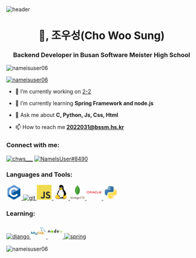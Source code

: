 
![header](https://capsule-render.vercel.app/api?type=waving&color=timeGradient&height=300&section=header&text=Cho%20Woo%20Sung&animation=fadeIn&fontSize=80&desc=Backend%20Developer)
<h1 align="center">
👋, 조우성(Cho Woo Sung)</h1>
<h3 align="center">Backend Developer in Busan Software Meister High School</h3>

<p align="left"> <img src="https://komarev.com/ghpvc/?username=nameisuser06&label=Profile%20views&color=0e75b6&style=flat" alt="nameisuser06" /> </p>

<p align="left"> <a href="https://github.com/ryo-ma/github-profile-trophy"><img src="https://github-profile-trophy.vercel.app/?username=nameisuser06" alt="nameisuser06" /></a> </p>

- 🔭 I’m currently working on [2-2](https://github.com/SoSoTeam)

- 🌱 I’m currently learning **Spring Framework and node.js**

- 💬 Ask me about **C, Python, Js, Css, Html**

- 📫 How to reach me **2022031@bssm.hs.kr**

<h3 align="left">Connect with me:</h3>
<p align="left">
<a href="https://instagram.com/chws___" target="blank"><img align="center" src="https://raw.githubusercontent.com/rahuldkjain/github-profile-readme-generator/master/src/images/icons/Social/instagram.svg" alt="chws___" height="30" width="40" /></a>
<a href="https://discord.gg/NameIsUser#8490" target="blank"><img align="center" src="https://raw.githubusercontent.com/rahuldkjain/github-profile-readme-generator/master/src/images/icons/Social/discord.svg" alt="NameIsUser#8490" height="30" width="40" /></a>
</p>

<h3 align="left">Languages and Tools:</h3>
<p align="left"> <a href="https://www.cprogramming.com/" target="_blank" rel="noreferrer"> <img src="https://raw.githubusercontent.com/devicons/devicon/master/icons/c/c-original.svg" alt="c" width="40" height="40"/> </a> <a href="https://git-scm.com/" target="_blank" rel="noreferrer"> <img src="https://www.vectorlogo.zone/logos/git-scm/git-scm-icon.svg" alt="git" width="40" height="40"/> </a> <a href="https://developer.mozilla.org/en-US/docs/Web/JavaScript" target="_blank" rel="noreferrer"> <img src="https://raw.githubusercontent.com/devicons/devicon/master/icons/javascript/javascript-original.svg" alt="javascript" width="40" height="40"/> </a> <a href="https://www.linux.org/" target="_blank" rel="noreferrer"> <img src="https://raw.githubusercontent.com/devicons/devicon/master/icons/linux/linux-original.svg" alt="linux" width="40" height="40"/> </a> <a href="https://www.mongodb.com/" target="_blank" rel="noreferrer"> <img src="https://raw.githubusercontent.com/devicons/devicon/master/icons/mongodb/mongodb-original-wordmark.svg" alt="mongodb" width="40" height="40"/> </a> <a href="https://www.oracle.com/" target="_blank" rel="noreferrer"> <img src="https://raw.githubusercontent.com/devicons/devicon/master/icons/oracle/oracle-original.svg" alt="oracle" width="40" height="40"/> </a> <a href="https://www.python.org" target="_blank" rel="noreferrer"> <img src="https://raw.githubusercontent.com/devicons/devicon/master/icons/python/python-original.svg" alt="python" width="40" height="40"/> </a> </p>
<h3 align = "left">Learning:</h3>
<p align = "left"><a href="https://www.djangoproject.com/" target="_blank" rel="noreferrer"> <img src="https://cdn.worldvectorlogo.com/logos/django.svg" alt="django" width="40" height="40"/> </a> <a href="https://www.mysql.com/" target="_blank" rel="noreferrer"> <img src="https://raw.githubusercontent.com/devicons/devicon/master/icons/mysql/mysql-original-wordmark.svg" alt="mysql" width="40" height="40"/> </a> <a href="https://nodejs.org" target="_blank" rel="noreferrer"> <img src="https://raw.githubusercontent.com/devicons/devicon/master/icons/nodejs/nodejs-original-wordmark.svg" alt="nodejs" width="40" height="40"/> </a> <a href="https://spring.io/" target="_blank" rel="noreferrer"> <img src="https://www.vectorlogo.zone/logos/springio/springio-icon.svg" alt="spring" width="40" height="40"/> </a>
</p>

<!-- <p><img align="left" src="https://github-readme-stats.vercel.app/api/top-langs?username=nameisuser06&show_icons=true&locale=en&layout=compact" alt="nameisuser06" /></p>

<p>&nbsp;<img align="center" src="https://github-readme-stats.vercel.app/api?username=nameisuser06&show_icons=true&locale=en" alt="nameisuser06" /></p> --!>

<p><img align="center" src="https://github-readme-streak-stats.herokuapp.com/?user=nameisuser06&" alt="nameisuser06" /></p>

